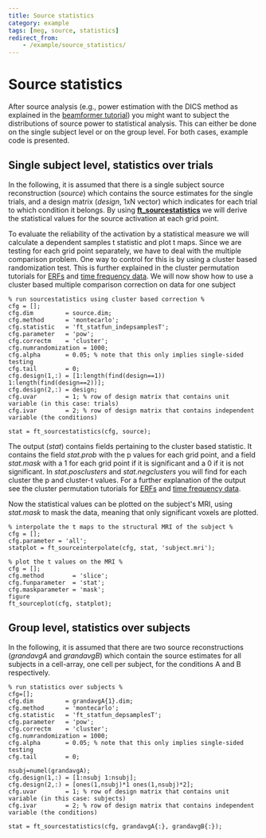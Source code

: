 ```yaml
---
title: Source statistics
category: example
tags: [meg, source, statistics]
redirect_from:
    - /example/source_statistics/
---
```


# Source statistics

After source analysis (e.g., power estimation with the DICS method as explained in the [beamformer tutorial](/tutorial/beamformer)) you might want to subject the distributions of source power to statistical analysis. This can either be done on the single subject level or on the group level. For both cases, example code is presented.

## Single subject level, statistics over trials

In the following, it is assumed that there is a single subject source reconstruction (_source_) which contains the source estimates for the single trials, and a design matrix (_design_, 1xN vector) which indicates for each trial to which condition it belongs. By using **[ft_sourcestatistics](/reference/ft_sourcestatistics)** we will derive the statistical values for the source activation at each grid point.

To evaluate the reliability of the activation by a statistical measure we will calculate a dependent samples t statistic and plot t maps. Since we are testing for each grid point separately, we have to deal with the multiple comparison problem. One way to control for this is by using a cluster based randomization test. This is further explained in the cluster permutation tutorials for [ERFs](/tutorial/cluster_permutation_timelock) and [time frequency data](/tutorial/cluster_permutation_freq). We will now show how to use a cluster based multiple comparison correction on data for one subject

    % run sourcestatistics using cluster based correction %
    cfg = [];
    cfg.dim         = source.dim;
    cfg.method      = 'montecarlo';
    cfg.statistic   = 'ft_statfun_indepsamplesT';
    cfg.parameter   = 'pow';
    cfg.correctm    = 'cluster';
    cfg.numrandomization = 1000;
    cfg.alpha       = 0.05; % note that this only implies single-sided testing
    cfg.tail        = 0;
    cfg.design(1,:) = [1:length(find(design==1)) 1:length(find(design==2))];
    cfg.design(2,:) = design;
    cfg.uvar        = 1; % row of design matrix that contains unit variable (in this case: trials)
    cfg.ivar        = 2; % row of design matrix that contains independent variable (the conditions)

    stat = ft_sourcestatistics(cfg, source);

The output (_stat_) contains fields pertaining to the cluster based statistic. It contains the field _stat.prob_ with the p values for each grid point, and a field _stat.mask_ with a 1 for each grid point if it is significant and a 0 if it is not significant. In _stat.posclusters_ and _stat.negclusters_ you will find for each cluster the p and cluster-t values. For a further explanation of the output see the cluster permutation tutorials for [ERFs](/tutorial/cluster_permutation_timelock) and [time frequency data](/tutorial/cluster_permutation_freq).

Now the statistical values can be plotted on the subject's MRI, using _stat.mask_ to mask the data, meaning that only significant voxels are plotted.

    % interpolate the t maps to the structural MRI of the subject %
    cfg = [];
    cfg.parameter = 'all';
    statplot = ft_sourceinterpolate(cfg, stat, 'subject.mri');

    % plot the t values on the MRI %
    cfg = [];
    cfg.method        = 'slice';
    cfg.funparameter  = 'stat';
    cfg.maskparameter = 'mask';
    figure
    ft_sourceplot(cfg, statplot);

## Group level, statistics over subjects

In the following, it is assumed that there are two source reconstructions (_grandavgA_ and _grandavgB_) which contain the source estimates for all subjects in a cell-array, one cell per subject, for the conditions A and B respectively.

    % run statistics over subjects %
    cfg=[];
    cfg.dim         = grandavgA{1}.dim;
    cfg.method      = 'montecarlo';
    cfg.statistic   = 'ft_statfun_depsamplesT';
    cfg.parameter   = 'pow';
    cfg.correctm    = 'cluster';
    cfg.numrandomization = 1000;
    cfg.alpha       = 0.05; % note that this only implies single-sided testing
    cfg.tail        = 0;

    nsubj=numel(grandavgA);
    cfg.design(1,:) = [1:nsubj 1:nsubj];
    cfg.design(2,:) = [ones(1,nsubj)*1 ones(1,nsubj)*2];
    cfg.uvar        = 1; % row of design matrix that contains unit variable (in this case: subjects)
    cfg.ivar        = 2; % row of design matrix that contains independent variable (the conditions)

    stat = ft_sourcestatistics(cfg, grandavgA{:}, grandavgB{:});
